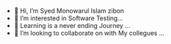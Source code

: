- 👋 Hi, I’m             Syed Monowarul Islam zibon
- 👀 I’m interested in   Software Testing...
- 🌱 Learning is a never ending Journey  ...
- 💞️ I’m looking to      collaborate on with My collegues ...

<!---
szibon/szibon is a ✨ special ✨ repository because its `README.md` (this file) appears on your GitHub profile.
You can click the Preview link to take a look at your changes.
--->
